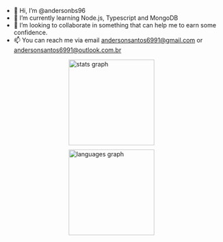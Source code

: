 - 👋 Hi, I’m @andersonbs96
- 🌱 I’m currently learning Node.js, Typescript and MongoDB
- 💞️ I’m looking to collaborate in something that can help me to earn some confidence.
- 📫 You can reach me via email andersonsantos6991@gmail.com or andersonsantos6991@outlook.com.br

<!---
andersonbs96/andersonbs96 is a ✨ special ✨ repository because its `README.md` (this file) appears on your GitHub profile.
You can click the Preview link to take a look at your changes.

--->
<div style="display: flex; flex-direction: column; align-items: center; gap: 10px;">
  <img 
    src="https://github-readme-stats.vercel.app/api?username=andersonbs96&hide_title=false&hide_rank=false&show_icons=true&include_all_commits=true&count_private=true&disable_animations=false&theme=noctis_minimus&locale=pt-br&hide_border=false&order=1" 
    height="200" 
    alt="stats graph" 
  />
  <img 
    src="https://github-readme-stats.vercel.app/api/top-langs?username=andersonbs96&locale=pt-br&hide_title=false&layout=compact&card_width=450&langs_count=5&theme=noctis_minimus&hide_border=false&order=2" 
    height="200" 
    alt="languages graph" 
  />
</div>

###



